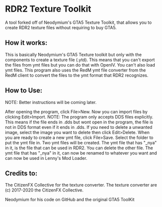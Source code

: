 # RDR2 Texture Toolkit

A tool forked off of Neodymium's GTA5 Texture Toolkit, that allows you to create RDR2 texture files without requiring to buy GTA5. 

## How it works:

This is basically Neodymium's GTA5 Texture toolkit but only with the components to create a texture file (.ytd). This means that you can't export the files from ymt files but you can do that with OpenIV. You can't also load ymt files. This program also uses the RedM ymt file converter from the RedM client to convert the files to the ymt format that RDR2 recognizes.

## How to Use: 

NOTE: Better instructions will be coming later.

After opening the program, click File>New.
Now you can import files by clicking Edit>Import. NOTE: The program only accepts DDS files explicitly. This means if the file ends in .dds but wont open in the program, the file is not in DDS format even if it ends in .dds. If you need to delete a unwanted image, select the image you want to delete then click Edit>Delete.
When you are ready to create a new ymt file, click File>Save. Select the folder to put the ymt file in.
Two ymt files will be created. The ymt file that has "_nya" in it, is the file that can be used in RDR2. You can delete the other file.
The ymt file that has "_nya" in it, can now be renamed to whatever you want and can now be used in Lenny's Mod Loader.


## Credits to:
The CitizenFX Collective for the texture converter. The texture converter are (c) 2017-2020 the CitizenFX Collective.

Neodymium for his code on GitHub and the original GTA5 ToolKit
